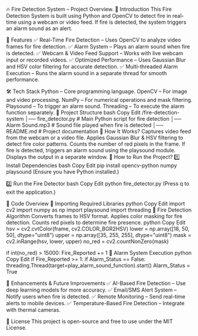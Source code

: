 🔥 Fire Detection System – Project Overview.
📖 Introduction
This Fire Detection System is built using Python and OpenCV to detect fire in real-time using a webcam or video feed. If fire is detected, the system triggers an alarm sound as an alert.

🚀 Features
✅ Real-Time Fire Detection – Uses OpenCV to analyze video frames for fire detection.
✅ Alarm System – Plays an alarm sound when fire is detected.
✅ Webcam & Video Feed Support – Works with live webcam input or recorded videos.
✅ Optimized Performance – Uses Gaussian Blur and HSV color filtering for accurate detection.
✅ Multi-threaded Alarm Execution – Runs the alarm sound in a separate thread for smooth performance.

🛠️ Tech Stack
Python – Core programming language.
OpenCV – For image and video processing.
NumPy – For numerical operations and mask filtering.
Playsound – To trigger an alarm sound.
Threading – To execute the alarm function separately.
📂 Project Structure
bash
Copy
Edit
/fire-detection-system
│── fire_detector.py       # Main Python script for fire detection
│── Alarm Sound.mp3        # Sound file played when fire is detected
│── README.md              # Project documentation
📌 How It Works?
Captures video feed from the webcam or a video file.
Applies Gaussian Blur & HSV filtering to detect fire color patterns.
Counts the number of red pixels in the frame.
If fire is detected, triggers an alarm sound using the playsound module.
Displays the output in a separate window.
📌 How to Run the Project?
1️⃣ Install Dependencies
bash
Copy
Edit
pip install opencv-python numpy playsound
(Ensure you have Python installed.)

2️⃣ Run the Fire Detector
bash
Copy
Edit
python fire_detector.py
(Press q to exit the application.)

📌 Code Overview
🔹 Importing Required Libraries
python
Copy
Edit
import cv2
import numpy as np
import playsound
import threading
🔹 Fire Detection Algorithm
Converts frames to HSV format.
Applies color masking for fire detection.
Counts red pixels to determine fire presence.
python
Copy
Edit
hsv = cv2.cvtColor(frame, cv2.COLOR_BGR2HSV)
lower = np.array([18, 50, 50], dtype="uint8")
upper = np.array([35, 255, 255], dtype="uint8")
mask = cv2.inRange(hsv, lower, upper)
no_red = cv2.countNonZero(mask)

if int(no_red) > 15000:
    Fire_Reported += 1
🔹 Alarm System Execution
python
Copy
Edit
if Fire_Reported >= 1:
    if Alarm_Status == False:
        threading.Thread(target=play_alarm_sound_function).start()
        Alarm_Status = True

🎯 Enhancements & Future Improvements
✅ AI-Based Fire Detection – Use deep learning models for more accuracy.
✅ Email/SMS Alert System – Notify users when fire is detected.
✅ Remote Monitoring – Send real-time alerts to mobile devices.
✅ Temperature-Based Fire Detection – Integrate with thermal cameras.

📜 License
This project is open-source and free to use under the MIT License.

